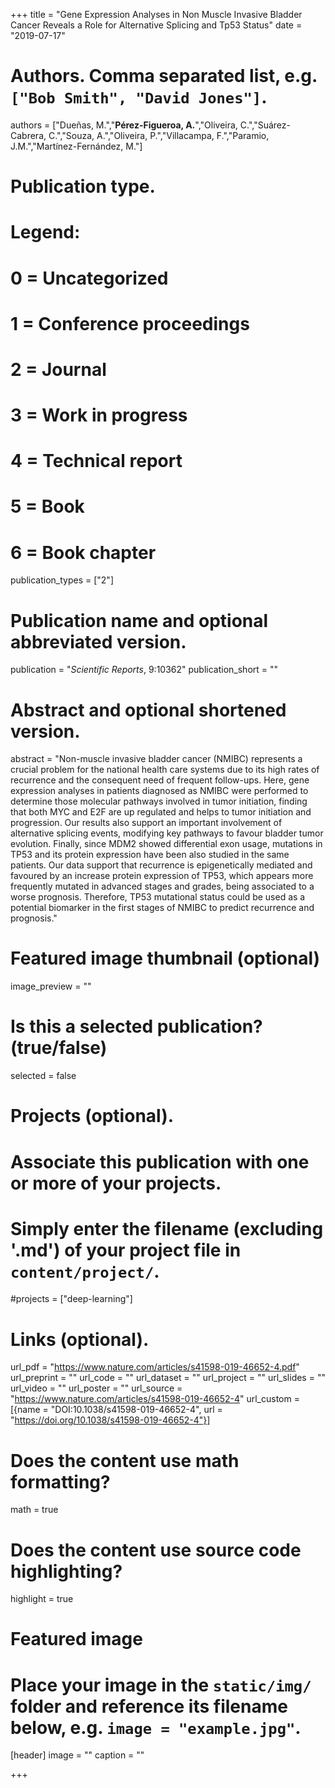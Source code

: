 +++
title = "Gene Expression Analyses in Non Muscle Invasive Bladder Cancer Reveals a Role for Alternative Splicing and Tp53 Status"
date = "2019-07-17"

# Authors. Comma separated list, e.g. `["Bob Smith", "David Jones"]`.
authors = ["Dueñas, M.","**Pérez-Figueroa, A.**","Oliveira, C.","Suárez-Cabrera, C.","Souza, A.","Oliveira, P.","Villacampa, F.","Paramio, J.M.","Martínez-Fernández, M."]

# Publication type.
# Legend:
# 0 = Uncategorized
# 1 = Conference proceedings
# 2 = Journal
# 3 = Work in progress
# 4 = Technical report
# 5 = Book
# 6 = Book chapter
publication_types = ["2"]

# Publication name and optional abbreviated version.
publication = "*Scientific Reports*, 9:10362"
publication_short = ""

# Abstract and optional shortened version.
abstract = "Non-muscle invasive bladder cancer (NMIBC) represents a crucial problem for the national health care systems due to its high rates of recurrence and the consequent need of frequent follow-ups. Here, gene expression analyses in patients diagnosed as NMIBC were performed to determine those molecular pathways involved in tumor initiation, finding that both MYC and E2F are up regulated and helps to tumor initiation and progression. Our results also support an important involvement of alternative splicing events, modifying key pathways to favour bladder tumor evolution. Finally, since MDM2 showed differential exon usage, mutations in TP53 and its protein expression have been also studied in the same patients. Our data support that recurrence is epigenetically mediated and favoured by an increase protein expression of TP53, which appears more frequently mutated in advanced stages and grades, being associated to a worse prognosis. Therefore, TP53 mutational status could be used as a potential biomarker in the first stages of NMIBC to predict recurrence and prognosis."


# Featured image thumbnail (optional)
image_preview = ""

# Is this a selected publication? (true/false)
selected = false

# Projects (optional).
#   Associate this publication with one or more of your projects.
#   Simply enter the filename (excluding '.md') of your project file in `content/project/`.
#projects = ["deep-learning"]

# Links (optional).
url_pdf = "https://www.nature.com/articles/s41598-019-46652-4.pdf"
url_preprint = ""
url_code = ""
url_dataset = ""
url_project = ""
url_slides = ""
url_video = ""
url_poster = ""
url_source = "https://www.nature.com/articles/s41598-019-46652-4"
url_custom = [{name = "DOI:10.1038/s41598-019-46652-4", url = "https://doi.org/10.1038/s41598-019-46652-4"}]

# Does the content use math formatting?
math = true

# Does the content use source code highlighting?
highlight = true

# Featured image
# Place your image in the `static/img/` folder and reference its filename below, e.g. `image = "example.jpg"`.
[header]
image = ""
caption = ""

+++



